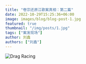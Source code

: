 ```yaml
---
title: "卷宗还原江歌案真相：第二篇"
date: 2022-10-29T15:25:36+06:00
image: images/blog/blog-post-1.jpg
featured: true
thumbnail: "/img/posts/1.jpg"
tags: ["案发现场"]
author: 刘鑫
authors: ["刘鑫"]
---
```

![Drag Racing](/img/posts/2_compressed.jpg) 